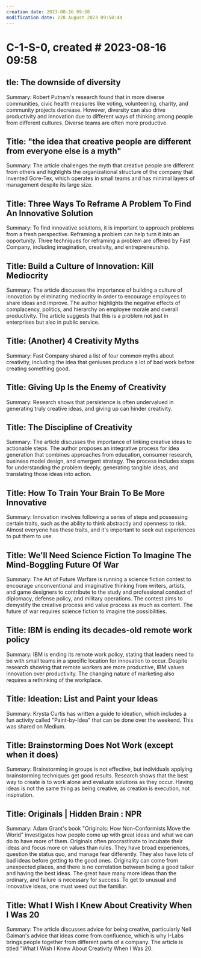 ```yaml
---
creation date: 2023-08-16 09:58
modification date: 228 August 2023 09:58:44
---
```

# C-1-S-0, created # 2023-08-16 09:58

## tle: The downside of diversity  
Summary: Robert Putnam's research found that in more diverse communities, civic health measures like voting, volunteering, charity, and community projects decrease. However, diversity can also drive productivity and innovation due to different ways of thinking among people from different cultures. Diverse teams are often more productive.  
## Title: "the idea that creative people are different from everyone else is a myth"  
Summary: The article challenges the myth that creative people are different from others and highlights the organizational structure of the company that invented Gore-Tex, which operates in small teams and has minimal layers of management despite its large size.  
## Title: Three Ways To Reframe A Problem To Find An Innovative Solution  
Summary: To find innovative solutions, it is important to approach problems from a fresh perspective. Reframing a problem can help turn it into an opportunity. Three techniques for reframing a problem are offered by Fast Company, including imagination, creativity, and entrepreneurship.  
## Title: Build a Culture of Innovation: Kill Mediocrity  
Summary: The article discusses the importance of building a culture of innovation by eliminating mediocrity in order to encourage employees to share ideas and improve. The author highlights the negative effects of complacency, politics, and hierarchy on employee morale and overall productivity. The article suggests that this is a problem not just in enterprises but also in public service.  
## Title: (Another) 4 Creativity Myths  
Summary: Fast Company shared a list of four common myths about creativity, including the idea that geniuses produce a lot of bad work before creating something good.  
## Title: Giving Up Is the Enemy of Creativity  
Summary: Research shows that persistence is often undervalued in generating truly creative ideas, and giving up can hinder creativity.  
## Title: The Discipline of Creativity  
Summary: The article discusses the importance of linking creative ideas to actionable steps. The author proposes an integrative process for idea generation that combines approaches from education, consumer research, business model design, and emergent strategy. The process includes steps for understanding the problem deeply, generating tangible ideas, and translating those ideas into action.  
## Title: How To Train Your Brain To Be More Innovative  
Summary: Innovation involves following a series of steps and possessing certain traits, such as the ability to think abstractly and openness to risk. Almost everyone has these traits, and it's important to seek out experiences to put them to use.  
## Title: We'll Need Science Fiction To Imagine The Mind-Boggling Future Of War  
Summary: The Art of Future Warfare is running a science fiction contest to encourage unconventional and imaginative thinking from writers, artists, and game designers to contribute to the study and professional conduct of diplomacy, defense policy, and military operations. The contest aims to demystify the creative process and value process as much as content. The future of war requires science fiction to imagine the possibilities.  
## Title: IBM is ending its decades-old remote work policy  
Summary: IBM is ending its remote work policy, stating that leaders need to be with small teams in a specific location for innovation to occur. Despite research showing that remote workers are more productive, IBM values innovation over productivity. The changing nature of marketing also requires a rethinking of the workplace.  
## Title: Ideation: List and Paint your Ideas  
Summary: Krysta Curtis has written a guide to ideation, which includes a fun activity called "Paint-by-Idea" that can be done over the weekend. This was shared on Medium.  
## Title: Brainstorming Does Not Work (except when it does)  
Summary: Brainstorming in groups is not effective, but individuals applying brainstorming techniques get good results. Research shows that the best way to create is to work alone and evaluate solutions as they occur. Having ideas is not the same thing as being creative, as creation is execution, not inspiration.  
## Title: Originals | Hidden Brain : NPR  
Summary: Adam Grant's book "Originals: How Non-Conformists Move the World" investigates how people come up with great ideas and what we can do to have more of them. Originals often procrastinate to incubate their ideas and focus more on values than rules. They have broad experiences, question the status quo, and manage fear differently. They also have lots of bad ideas before getting to the good ones. Originality can come from unexpected places, and there is no correlation between being a good talker and having the best ideas. The great have many more ideas than the ordinary, and failure is necessary for success. To get to unusual and innovative ideas, one must weed out the familiar.  
## Title: What I Wish I Knew About Creativity When I Was 20  
Summary: The article discusses advice for being creative, particularly Neil Gaiman's advice that ideas come from confluence, which is why I-Labs brings people together from different parts of a company. The article is titled "What I Wish I Knew About Creativity When I Was 20.

